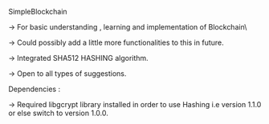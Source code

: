 SimpleBlockchain

-> For basic understanding , learning and implementation of Blockchain\

-> Could possibly add a little more functionalities to this in future.

-> Integrated SHA512 HASHING algorithm.

-> Open to all types of suggestions.


Dependencies :
	
-> Required libgcrypt library installed in order to use Hashing i.e version 1.1.0 or else switch to version 1.0.0.
